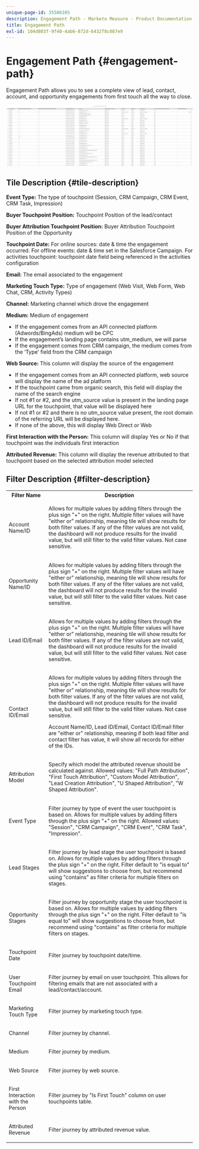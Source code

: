 ```yaml
---
unique-page-id: 35586105
description: Engagement Path - Marketo Measure - Product Documentation
title: Engagement Path
exl-id: 104d803f-9f40-4ab6-872d-6432f8c087e9
---
```

# Engagement Path {#engagement-path}

Engagement Path allows you to see a complete view of lead, contact, account, and opportunity engagements from first touch all the way to close.

![](assets/one-2.png)

## Tile Description {#tile-description}

**Event Type:** The type of touchpoint (Session, CRM Campaign, CRM Event, CRM Task, Impression)

**Buyer Touchpoint Position:** Touchpoint Position of the lead/contact

**Buyer Attribution Touchpoint Position:** Buyer Attribution Touchpoint Position of the Opportunity

**Touchpoint Date:** For online sources: date & time the engagement occurred. For offline events: date & time set in the Salesforce Campaign. For activities touchpoint: touchpoint date field being referenced in the activities configuration

**Email:** The email associated to the engagement

**Marketing Touch Type:** Type of engagement (Web Visit, Web Form, Web Chat, CRM, Activity Types)

**Channel:** Marketing channel which drove the engagement

**Medium:** Medium of engagement

* If the engagement comes from an API connected platform (Adwords/BingAds) medium will be CPC
* If the engagement’s landing page contains utm_medium, we will parse
* If the engagement comes from CRM campaign, the medium comes from the ‘Type’ field from the CRM campaign

**Web Source:** This column will display the source of the engagement

* If the engagement comes from an API connected platform, web source will display the name of the ad platform
* If the touchpoint came from organic search, this field will display the name of the search engine
* If not #1 or #2, and the utm_source value is present in the landing page URL for the touchpoint, that value will be displayed here
* If not #1 or #2 and there is no utm_source value present, the root domain of the referring URL will be displayed here.
* If none of the above, this will display Web Direct or Web

**First Interaction with the Person:** This column will display Yes or No if that touchpoint was the individuals first interaction

**Attributed Revenue:** This column will display the revenue attributed to that touchpoint based on the selected attribution model selected

## Filter Description {#filter-description}

<table> 
 <colgroup> 
  <col> 
  <col> 
 </colgroup> 
 <tbody> 
  <tr> 
   <th>Filter Name</th> 
   <th>Description</th> 
  </tr> 
  <tr> 
   <td><p>Account Name/ID</p></td> 
   <td><p>Allows for multiple values by adding filters through the plus sign "+" on the right. Multiple filter values will have "either or" relationship, meaning tile will show results for both filter values. If any of the filter values are not valid, the dashboard will not produce results for the invalid value, but will still filter to the valid filter values. Not case sensitive.</p></td> 
  </tr> 
  <tr> 
   <td><p>Opportunity Name/ID</p></td> 
   <td><p>Allows for multiple values by adding filters through the plus sign "+" on the right. Multiple filter values will have "either or" relationship, meaning tile will show results for both filter values. If any of the filter values are not valid, the dashboard will not produce results for the invalid value, but will still filter to the valid filter values. Not case sensitive.</p></td> 
  </tr> 
  <tr> 
   <td><p>Lead ID/Email</p></td> 
   <td><p>Allows for multiple values by adding filters through the plus sign "+" on the right. Multiple filter values will have "either or" relationship, meaning tile will show results for both filter values. If any of the filter values are not valid, the dashboard will not produce results for the invalid value, but will still filter to the valid filter values. Not case sensitive.</p></td> 
  </tr> 
  <tr> 
   <td><p>Contact ID/Email</p></td> 
   <td><p>Allows for multiple values by adding filters through the plus sign "+" on the right. Multiple filter values will have "either or" relationship, meaning tile will show results for both filter values. If any of the filter values are not valid, the dashboard will not produce results for the invalid value, but will still filter to the valid filter values. Not case sensitive.</p><p>Account Name/ID, Lead ID/Email, Contact ID/Email filter are "either or" relationship, meaning if both lead filter and contact filter has value, it will show all records for either of the IDs.</p></td> 
  </tr> 
  <tr> 
   <td><p>Attribution Model</p></td> 
   <td><p>Specify which model the attributed revenue should be calculated against. Allowed values: "Full Path Attribution", "First Touch Attribution", "Custom Model Attribution", "Lead Creation Attribution", "U Shaped Attribution", "W Shaped Attribution".</p></td> 
  </tr> 
  <tr> 
   <td><p>Event Type</p></td> 
   <td><p>Filter journey by type of event the user touchpoint is based on. Allows for multiple values by adding filters through the plus sign "+" on the right. Allowed values: "Session", "CRM Campaign", "CRM Event", "CRM Task", "Impression".</p></td> 
  </tr> 
  <tr> 
   <td><p>Lead Stages</p></td> 
   <td><p>Filter journey by lead stage the user touchpoint is based on. Allows for multiple values by adding filters through the plus sign "+" on the right. Filter default to "is equal to" will show suggestions to choose from, but recommend using "contains" as filter criteria for multiple filters on stages.</p></td> 
  </tr> 
  <tr> 
   <td><p>Opportunity Stages</p></td> 
   <td><p>Filter journey by opportunity stage the user touchpoint is based on. Allows for multiple values by adding filters through the plus sign "+" on the right. Filter default to "is equal to" will show suggestions to choose from, but recommend using "contains" as filter criteria for multiple filters on stages.</p></td> 
  </tr> 
  <tr> 
   <td><p>Touchpoint Date</p></td> 
   <td><p>Filter journey by touchpoint date/time.</p></td> 
  </tr> 
  <tr> 
   <td><p>User Touchpoint Email</p></td> 
   <td><p>Filter journey by email on user touchpoint. This allows for filtering emails that are not associated with a lead/contact/account.</p></td> 
  </tr> 
  <tr> 
   <td><p>Marketing Touch Type</p></td> 
   <td><p>Filter journey by marketing touch type.</p></td> 
  </tr> 
  <tr> 
   <td><p>Channel</p></td> 
   <td><p>Filter journey by channel.</p></td> 
  </tr> 
  <tr> 
   <td><p>Medium</p></td> 
   <td><p>Filter journey by medium.</p></td> 
  </tr> 
  <tr> 
   <td><p>Web Source</p></td> 
   <td><p>Filter journey by web source.</p></td> 
  </tr> 
  <tr> 
   <td><p>First Interaction with the Person</p></td> 
   <td><p>Filter journey by "Is First Touch" column on user touchpoints table.</p></td> 
  </tr> 
  <tr> 
   <td><p>Attributed Revenue</p></td> 
   <td><p>Filter journey by attributed revenue value.</p></td> 
  </tr> 
 </tbody> 
</table>
